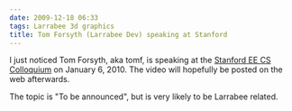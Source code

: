 ```yaml
---
date: 2009-12-18 06:33
tags: Larrabee 3d graphics
title: Tom Forsyth (Larrabee Dev) speaking at Stanford
---
```


I just noticed Tom Forsyth, aka tomf, is speaking at the
[Stanford EE CS Colloquium](http://www.stanford.edu/class/ee380/) on January 6, 2010. The
video will hopefully be posted on the web afterwards.

The topic is "To be announced", but is very likely to be Larrabee related.
